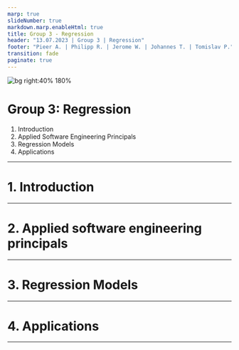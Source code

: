 ```yaml
---
marp: true
slideNumber: true
markdown.marp.enableHtml: true
title: Group 3 - Regression
header: "13.07.2023 | Group 3 | Regression"
footer: "Pieer A. | Philipp R. | Jerome W. | Johannes T. | Tomislav P."
transition: fade
paginate: true
---
```


![bg right:40% 180%](regression_intro.png)
# Group 3: Regression
1. Introduction
2. Applied Software Engineering Principals
3. Regression Models
4. Applications
---

# 1. Introduction
---
# 2. Applied software engineering principals
---
# 3. Regression Models
---
# 4. Applications
---
